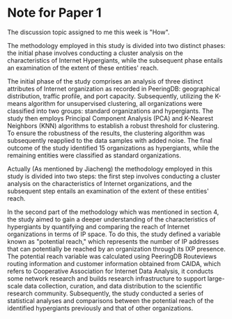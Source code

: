 # Note for Paper 1

The discussion topic assigned to me this week is "How".

The methodology employed in this study is divided into two distinct phases: the initial phase involves conducting a cluster analysis on the characteristics of Internet Hypergiants, while the subsequent phase entails an examination of the extent of these entities' reach.

The initial phase of the study comprises an analysis of three distinct attributes of Internet organization as recorded in PeeringDB: geographical distribution, traffic profile, and port capacity. Subsequently, utilizing the K-means algorithm for unsupervised clustering, all organizations were classified into two groups: standard organizations and hypergiants. The study then employs Principal Component Analysis (PCA) and K-Nearest Neighbors (KNN) algorithms to establish a robust threshold for clustering. To ensure the robustness of the results, the clustering algorithm was subsequently reapplied to the data samples with added noise. The final outcome of the study identified 15 organizations as hypergiants, while the remaining entities were classified as standard organizations.

Actually (As mentioned by Jiacheng) the methodology employed in this study is divided into two steps: the first step involves conducting a cluster analysis on the characteristics of Internet organizations, and the subsequent step entails an examination of the extent of these entities' reach.

In the second part of the methodology which was mentioned in section 4, the study aimed to gain a deeper understanding of the characteristics of hypergiants by quantifying and comparing the reach of Internet organizations in terms of IP space. To do this, the study defined a variable known as "potential reach," which represents the number of IP addresses that can potentially be reached by an organization through its IXP presence. The potential reach variable was calculated using PeeringDB Routeviews routing information and customer information obtained from CAIDA, which refers to Cooperative Association for Internet Data Analysis, it conducts some network research and builds research infrastructure to support large-scale data collection, curation, and data distribution to the scientific research community. Subsequently, the study conducted a series of statistical analyses and comparisons between the potential reach of the identified hypergiants previously and that of other organizations.
